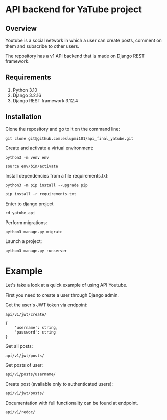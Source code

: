 # API backend for YaTube project

## Overview
Youtube is a social network in which a user can create posts, comment on them and subscribe to other users.

The repository has a v1 API backend that is made on Django REST framework.

## Requirements

1. Python 3.10
2. Django 3.2.16
3. Django REST framework 3.12.4

## Installation

Clone the repository and go to it on the command line:

```
git clone git@github.com:eslupmi101/api_final_yatube.git
```

Create and activate a virtual environment:

```
python3 -m venv env
```

```
source env/bin/activate
```

Install dependencies from a file requirements.txt:

```
python3 -m pip install --upgrade pip
```

```
pip install -r requirements.txt
```

Enter to django project

```
cd yatube_api
```

Perform migrations:

```
python3 manage.py migrate
```

Launch a project:

```
python3 manage.py runserver
```

# Example

Let's take a look at a quick example of using API Youtube. 

First you need to create a user through Django admin.

Get the user's JWT token via endpoint:

```
api/v1/jwt/create/

{
    'username': string,
    'password': string
}
```

Get all posts:

```
api/v1/jwt/posts/
```

Get posts of user:

```
api/v1/posts/username/
```

Create post (available only to authenticated users):

```
api/v1/jwt/posts/
```

Documentation with full functionality can be found at endpoint. 

```
api/v1/redoc/
```